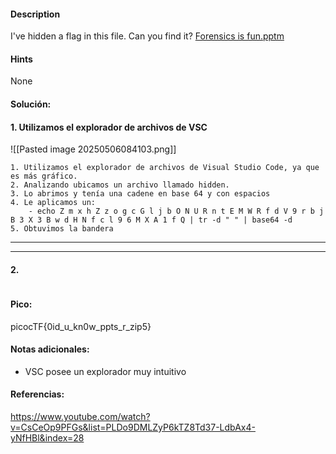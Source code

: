 
#### Description
I've hidden a flag in this file. Can you find it? [Forensics is fun.pptm](https://mercury.picoctf.net/static/2e739f9e0dc9f4c1556ea6b033c3ec8e/Forensics%20is%20fun.pptm)

#### Hints 
None

#### Solución:

#### 1. Utilizamos el explorador de archivos de VSC
![[Pasted image 20250506084103.png]]
````
1. Utilizamos el explorador de archivos de Visual Studio Code, ya que es más gráfico.
2. Analizando ubicamos un archivo llamado hidden.
3. Lo abrimos y tenía una cadene en base 64 y con espacios
4. Le aplicamos un:
	- echo Z m x h Z z o g c G l j b O N U R n t E M W R f d V 9 r b j B 3 X 3 B w d H N f c l 9 6 M X A 1 f Q | tr -d " " | base64 -d
5. Obtuvimos la bandera
`````




--- 
---
#### 2.

````

`````


#### Pico:
picocTF{0id_u_kn0w_ppts_r_zip5}

#### Notas adicionales:
- VSC posee un explorador muy intuitivo


#### Referencias:
https://www.youtube.com/watch?v=CsCeOp9PFGs&list=PLDo9DMLZyP6kTZ8Td37-LdbAx4-yNfHBl&index=28


